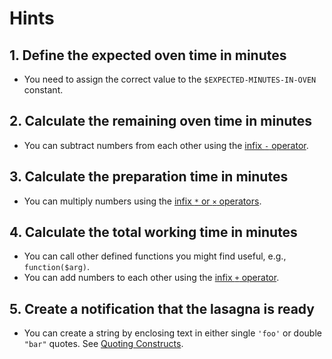 # Hints

## 1. Define the expected oven time in minutes

- You need to assign the correct value to the `$EXPECTED-MINUTES-IN-OVEN` constant.

## 2. Calculate the remaining oven time in minutes

- You can subtract numbers from each other using the [infix `-` operator][&infix:<->].

## 3. Calculate the preparation time in minutes

- You can multiply numbers using the [infix `*` or `×` operators][&infix:<*>].

## 4. Calculate the total working time in minutes

- You can call other defined functions you might find useful, e.g., `function($arg)`.
- You can add numbers to each other using the [infix `+` operator][&infix:<+>].

## 5. Create a notification that the lasagna is ready

- You can create a string by enclosing text in either single `'foo'` or double `"bar"` quotes.
  See [Quoting Constructs][quoting].

[&infix:<+>]: https://docs.raku.org/language/operators#infix_+
[&infix:<*>]: https://docs.raku.org/language/operators#infix_*
[&infix:<->]: https://docs.raku.org/language/operators#infix_-
[quoting]: https://docs.raku.org/language/quoting
